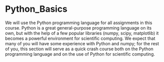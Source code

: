 # Python_Basics
We will use the Python programming language for all assignments in this course. Python is a great general-purpose programming language on its own, but with the help of a few popular libraries (numpy, scipy, matplotlib) it becomes a powerful environment for scientific computing.  We expect that many of you will have some experience with Python and numpy; for the rest of you, this section will serve as a quick crash course both on the Python programming language and on the use of Python for scientific computing.
